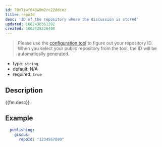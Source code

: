```yaml
---
id: 70m7iwf643w0m2rc22ddcez
title: repoId
desc: 'ID of the repository where the discussion is stored'
updated: 1662438361392
created: 1662438226408
---
```


> Please use the [configuration tool](https://giscus.app) to figure out your repository ID.  
> When you select your public repository from the tool, the ID will be automatically generated.

- type: `string`
- default: N/A
- required: `true`

## Description

{{fm.desc}}

## Example
```yml
  publishing:
    giscus:
      repoId: "1234567890"
```